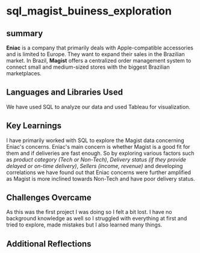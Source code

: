 # sql_magist_buiness_exploration
## summary
**Eniac** is a company that primarily deals with Apple-compatible accessories and is limited to Europe. They want to expand their sales in the Brazilian market. In Brazil, **Magist** offers a centralized order management system to connect small and medium-sized stores with the biggest Brazilian marketplaces.
## Languages and Libraries Used
We have used SQL to analyze our data and used Tableau for visualization.
## Key Learnings
I have primarily worked with SQL to explore the Magist data concerning Eniac's concerns. Eniac's main concern is whether Magist is a good fit for them and if deliveries are fast enough. So by exploring various factors such as _product category (Tech or Non-Tech)_, _Delivery status (if they provide delayed or on-time delivery)_, _Sellers (income, revenue)_  and developing correlations we have found out that Eniac concerns were further amplified as Magist is more inclined towards Non-Tech and have poor delivery status.  
## Challenges Overcame
As this was the first project I was doing so I felt a bit lost. I have no background knowledge as well so I struggled with everything at first and tried to explore, made mistakes but I also learned many things.
## Additional Reflections
